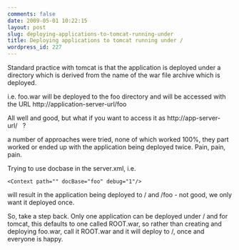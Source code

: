 ```yaml
---
comments: false
date: 2009-05-01 10:22:15
layout: post
slug: deploying-applications-to-tomcat-running-under
title: Deploying applications to tomcat running under /
wordpress_id: 227
---
```


Standard practice with tomcat is that the application is deployed under a directory which is derived from the name of the war file archive which is deployed.

i.e. foo.war will be deployed to the foo directory and will be accessed with the URL http://application-server-url/foo

All well and good, but what if you want to access it as http://app-server-url/   ?

a number of approaches were tried, none of which worked 100%, they part worked or ended up with the application being deployed twice. Pain, pain, pain.

Trying to use docbase in the server.xml, i.e.

`<Context path="" docBase="foo" debug="1"/>`

will result in the application being deployed to / and /foo - not good, we only want it deployed once.

So, take a step back. Only one application can be deployed under / and for tomcat, this defaults to one called ROOT.war, so rather than creating and deploying foo.war, call it ROOT.war and it will deploy to /, once and everyone is happy.
